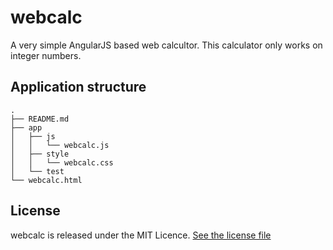 # webcalc
A very simple AngularJS based web calcultor. This calculator only works on integer numbers.

## Application structure

```
.
├── README.md
├── app
│   ├── js
│   │   └── webcalc.js
│   ├── style
│   │   └── webcalc.css
│   └── test
└── webcalc.html
```

## License
webcalc is released under the MIT Licence. [See the license file](http://elgook.mit-license.org/)
